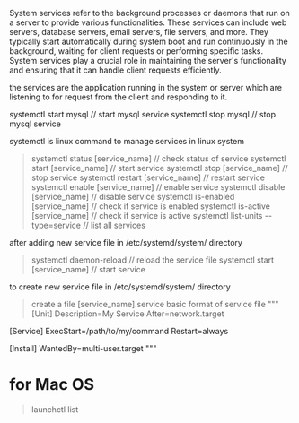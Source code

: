  System services refer to the background processes or daemons that run on a server to provide various functionalities. These services can include web servers, database servers, email servers, file servers, and more. They typically start automatically during system boot and run continuously in the background, waiting for client requests or performing specific tasks. System services play a crucial role in maintaining the server's functionality and ensuring that it can handle client requests efficiently.

 the services are the application running in the system or server which are listening to for request from the client and responding to it.

systemctl start mysql // start mysql service
systemctl stop mysql // stop mysql service

systemctl is linux command to manage services in linux system

> systemctl status [service_name] // check status of service
> systemctl start [service_name] // start service
> systemctl stop [service_name] // stop service
> systemctl restart [service_name] // restart service
> systemctl enable [service_name] // enable service
> systemctl disable [service_name] // disable service
> systemctl is-enabled [service_name] // check if service is enabled
> systemctl is-active [service_name] // check if service is active
> systemctl list-units --type=service // list all services

after adding new service file in /etc/systemd/system/ directory
> systemctl daemon-reload // reload the service file
> systemctl start [service_name] // start service

to create new service file in /etc/systemd/system/ directory
> create a file [service_name].service
basic format of service file
"""
[Unit]
Description=My Service
After=network.target

[Service]
ExecStart=/path/to/my/command
Restart=always

[Install]
WantedBy=multi-user.target
""" 


# for Mac OS
>launchctl list

























